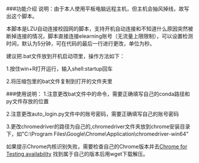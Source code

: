 ###功能介绍
说明：由于本人使用平板电脑远程主机，但主机会抽风掉线，故写出这个脚本。

本脚本是LZU自动连接校园网的脚本，支持开机自动连接和不知道什么原因突然被断掉连接的情况，脚本直接连接elearning账号（无流量上限限制），可以设置检测时间，默认为5分钟，可在代码的最后一行进行更改，单位为秒。

建议把.bat文件放到开机启动项里，操作方法如下：

1.按住win+R打开运行，输入shell:startup回车

2.将压缩包里的bat文件复制到打开的文件夹里

###使用说明：
1.注意更改bat文件中的命令，需要正确填写自己的conda路径和py文件存放的位置

2.注意更改auto_login.py文件中的账号密码，需要正确填写自己的账号密码

3.更改chromedriver的路径为自己的,chromedriver文件夹放到chrome安装目录下，如"C:\Program Files\Google\Chrome\Application\chromedriver-win64"

如果提示Chrome内核识别失败，需要检查自己的Chrome版本并去[Chrome for Testing availability](https://googlechromelabs.github.io/chrome-for-testing/#stable) 找到属于自己的版本后用wget下载解压。
